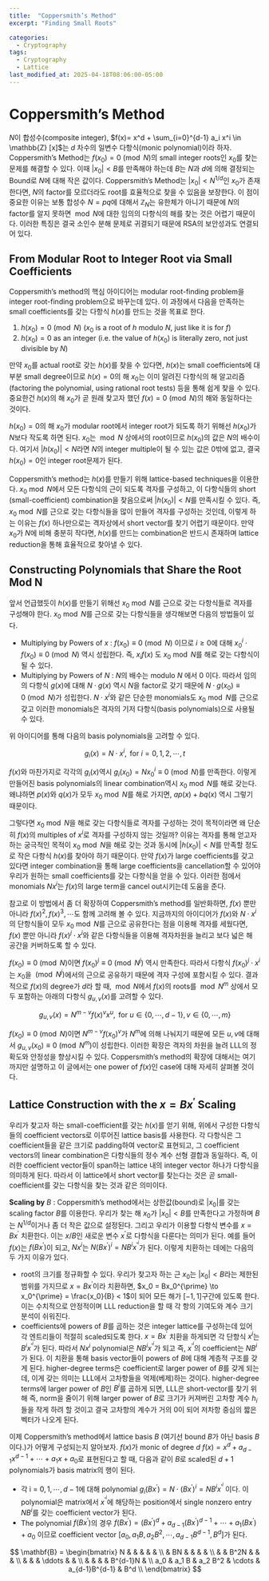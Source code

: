```yaml
---
title:  "Coppersmith’s Method"
excerpt: "Finding Small Roots"

categories:
  - Cryptography
tags:
  - Cryptography
  - Lattice
last_modified_at: 2025-04-18T08:06:00-05:00
---
```



# Coppersmith’s Method

$N$이 합성수(composite integer), $f(x)= x^d + \sum_{i=0}^{d-1} a_i x^i \in \mathbb{Z} [x]$는 $d$ 차수의 일변수 다항식(monic polynomial)이라 하자. Coppersmith’s Method는  $f(x_0) = 0 \pmod{N}$의 small integer roots인 $x_0$를 찾는 문제를 해결할 수 있다. 이때 $\vert x_0 \vert < B$를 만족해야 하는데 $B$는 $N$과 $d$에 의해 결정되는 Bound로 $N$에 대해 작은 값이다. Coppersmith’s Method는 $\vert x_0 \vert < N^{1/d}$인 $x_0$가 존재한다면, $N$의 factor를 모르더라도 root를 효율적으로 찾을 수 있음을 보장한다. 이 점이 중요한 이유는 보통 합성수 $N=pq$에 대해서 $\mathbb{Z}_N$는 유한체가 아니기 때문에 $N$의 factor를 알지 못하면 $\bmod N$에 대한 임의의 다항식의 해를 찾는 것은 어렵기 때문이다. 이러한 특징은 결국 소인수 분해 문제로 귀결되기 때문에 RSA의 보안성과도 연결되어 있다. 

## From Modular Root to Integer Root via Small Coefficients

Coppersmith’s method의 핵심 아이디어는 modular root-finding problem을 integer root-finding problem으로 바꾸는데 있다. 이 과정에서 다음을 만족하는 small coefficients를 갖는 다항식 $h(x)$를 만드는 것을 목표로 한다. 

1. $h(x_0) = 0 \pmod{N}$ ($x_0$ is a root of $h$ modulo $N$, just like it is for $f$)
2. $h(x_0) = 0$ as an integer (i.e. the value of $h(x_0)$ is literally zero, not just divisible by $N$)

만약 $x_0$를 actual root로 갖는 $h(x)$를 찾을 수 있다면, $h(x)$는 small coefficients에 대부분 small degree이므로 $h(x)=0$의 해 $x_0$는 이미 알려진 다항식의 해 알고리즘(factoring the polynomial, using rational root tests) 등을 통해 쉽게 찾을 수 있다. 중요한건 $h(x)$의 해 $x_0$가 곧 원래 찾고자 했던 $f(x) = 0 \pmod{N}$의 해와 동일하다는 것이다. 

$h(x_0)=0$의 해 $x_0$가 modular root에서 integer root가 되도록 하기 위해선 $h(x_0)$가 $N$보다 작도록 하면 된다. $x_0$는 $\bmod N$ 상에서의 root이므로 $h(x_0)$의 값은 $N$의 배수이다. 여기서 $\vert h(x_0) \vert < N$라면 $N$의 integer multiple이 될 수 있는 값은 0밖에 없고, 결국 $h(x_0) = 0$인 integer root문제가 된다. 

Coppersmith’s method는 $h(x)$를 만들기 위해 lattice-based techniques을 이용한다. $x_0 \bmod N$에서 모든 다항식의 근이 되도록 격자를 구성하고, 이 다항식들의 short (small-coefficient) combination을 찾음으로써 $\vert h(x_0) \vert < N$를 만족시킬 수 있다. 즉, $x_0 \bmod N$를 근으로 갖는 다항식들을 많이 만들어 격자를 구성하는 것인데, 이렇게 하는 이유는 $f(x)$ 하나만으로는 격자상에서 short vector를 찾기 어렵기 때문이다. 만약 $x_0$가 $N$에 비해 충분히 작다면, $h(x)$를 만드는 combination은 반드시 존재하며 lattice reduction을 통해 효율적으로 찾아낼 수 있다. 

## Constructing Polynomials that Share the Root Mod N

앞서 언급했듯이 $h(x)$를 만들기 위해선 $x_0 \bmod N$를 근으로 갖는 다항식들로 격자를 구성해야 한다. $x_0 \bmod N$를 근으로 갖는 다항식들을 생각해보면 다음의 방법들이 있다. 

- Multiplying by Powers of $x$ : $f(x_0) \equiv 0 \pmod{N}$ 이므로 $i \geq 0$에 대해 $x_0^i \cdot f(x_0) \equiv 0 \pmod{N}$ 역시 성립한다. 즉, $x_if(x)$ 도 $x_0 \bmod N$를 해로 갖는 다항식이 될 수 있다.
- Multiplying by Powers of $N$ : $N$의 배수는 modulo $N$ 에서 0 이다. 따라서 임의의 다항식 $g(x)$에 대해 $N \cdot g(x)$ 역시 $N$을 factor로 갖기 때문에 $N \cdot g(x_0) \equiv 0 \pmod{N}$가 성립한다. $N \cdot x^i$와 같은 단순한 monomials도 $x_0 \bmod N$를 근으로 갖고 이러한 monomials은 격자의 기저 다항식(basis polynomials)으로 사용될 수 있다. 

위 아이디어를 통해 다음의 basis polynomials을 고려할 수 있다. 

$$g_i(x) = N \cdot x^i, \text{ for } i = 0, 1, 2, \cdots, t$$ 

$f(x)$와 마찬가지로 각각의 $g_i(x)$역시 $g_i(x_0) = Nx_0^i \equiv 0 \pmod{N}$를 만족한다. 이렇게 만들어진 basis polynomials의 linear combination역시 $x_0 \bmod N$를 해로 갖는다. 왜냐하면 $p(x)$와 $q(x)$가 모두 $x_0 \bmod N$를 해로 가지면, $ap(x) + bq(x)$ 역시 그렇기 때문이다. 

그렇다면 $x_0 \bmod N$을 해로 갖는 다항식들로 격자를 구성하는 것이 목적이라면 왜 단순히 $f(x)$의 multiples of $x^i$로 격자를 구성하지 않는 것일까? 이유는 격자를 통해 얻고자 하는 궁극적인 목적이 $x_0 \bmod N$을 해로 갖는 것과 동시에 $\vert h(x_0) \vert < N$를 만족할 정도로 작은 다항식 $h(x)$를 찾아야 하기 때문이다. 만약 $f(x)$가 large coefficients를 갖고 있다면 integer combination을 통해 large coefficients을 cancellation할 수 있어야 우리가 원하는 small coefficients를 갖는 다항식을 얻을 수 있다. 이러한 점에서 monomials $Nx^i$는 $f(x)$의 large term을 cancel out시키는데 도움을 준다. 

참고로 이 방법에서 좀 더 확장하여 Coppersmith’s method를 일반화하면, $f(x)$ 뿐만 아니라 $f(x)^2, f(x)^3, \cdots$도 함께 고려해 볼 수 있다. 지금까지의 아이디어가 $f(x)$와 $N \cdot x^i$의 단항식들이 모두 $x_0 \bmod N$를 근으로 공유한다는 점을 이용해 격자를 세웠다면, $f(x)$ 뿐만 아니라 $f(x)^j \cdot x^i$와 같은 다항식들을 이용해 격자차원을 늘리고 보다 넓은 해 공간을 커버하도록 할 수 있다. 

$f(x_0) \equiv 0 \pmod{N}$이면 $f(x_0)^j \equiv 0 \pmod{N^j}$ 역시 만족한다. 
따라서 다항식 $f(x_0)^j \cdot x^i$는 $x_0$을 $\pmod{N^j}$에서의 근으로 공유하기 때문에 격자 구성에 포함시킬 수 있다. 
결과적으로 $f(x)$의 degree가 $d$라 할 때, $\bmod N$에서 $f(x)$의 roots를 $\bmod N^m$ 상에서 모두 포함하는 아래의 다항식 $g_{u,v}(x)$를 고려할 수 있다. 

$$g_{u, v}(x) = N^{m-v} f(x)^vx^u, \text{ for } u \in \lbrace 0, \cdots, d-1 \rbrace, v \in \lbrace 0, \cdots, m \rbrace$$

$f(x_0) \equiv 0 \pmod{N}$이면 $N^{m-v} f(x_0)^v$가 $N^m$에 의해 나눠지기 때문에 모든 $u, v$에 대해서 $g_{u,v}(x_0) \equiv 0 \pmod{N^m}$이 성립한다. 이러한 확장은 격자의 차원을 늘려 LLL의 정확도와 안정성을 향상시킬 수 있다. Coppersmith’s method의 확장에 대해서는 여기까지만 설명하고 이 글에서는 one power of $f(x)$인 case에 대해 자세히 살펴볼 것이다.  

## Lattice Construction with the $x = Bx^{\prime}$ Scaling

우리가 찾고자 하는 small-coefficient를 갖는 $h(x)$를 얻기 위해, 위에서 구성한 다항식들의 coefficient vectors로 이루어진 lattice basis를 사용한다. 각 다항식은 그 coefficient들을 같은 크기로 padding하여 vector로 표현되고, 그 coefficient vectors의 linear combination은 다항식들의 정수 계수 선형 결합과 동일하다. 즉, 이러한 coefficient vector들이 span하는 lattice 내의 integer vector 하나가 다항식을 의미하게 된다. 따라서 이 lattice에서 short vector를 찾는다는 것은 곧 small-coefficient를 갖는 다항식을 찾는 것과 같은 의미이다. 

**Scaling by** $B$ : Coppersmith’s method에서는 상한값(bound)로 $\vert x_0 \vert$를 갖는 scaling factor $B$를 이용한다. 우리가 찾는 해 $x_0$가 $\vert x_0 \vert < B$를 만족한다고 가정하며 $B$는 $N^{1/d}$이거나 좀 더 작은 값으로 설정된다. 그리고 우리가 이용할 다항식 변수를 $x=Bx^{\prime}$ 치환한다. 이는 $x/B$인 새로운 변수 $x^{\prime}$로 다항식을 다룬다는 의미가 된다. 예를 들어 $f(x)$는 $f(Bx^{\prime})$이 되고, $Nx^i$는 $N(Bx^{\prime})^i = NB^ix^{\prime^i}$가 된다. 이렇게 치환하는 데에는 다음의 두 가지 이유가 있다. 

- root의 크기를 정규화할 수 있다. 우리가 찾고자 하는 근 $x_0$는 $\vert x_0 \vert < B$라는 제한된 범위를 가지므로 $x = Bx^{\prime}$이라 치환하면, $x_0 = Bx_0^{\prime} \to x_0^{\prime} = \frac{x_0}{B} < 1$이 되어 모든 해가 $[-1, 1]$구간에 있도록 한다. 이는 수치적으로 안정적이며 LLL reduction을 할 때 각 항의 기여도와 계수 크기 분석이 쉬워진다.
- coefficients에 powers of $B$를 곱하는 것은 integer lattice를 구성하는데 있어 각 엔트리들이 적절히 scaled되도록 한다. $x=Bx^{\prime}$ 치환을 하게되면 각 단항식 $x^i$는 $B^ix^{\prime^i}$가 된다. 따라서 $Nx^i$ polynomial은 $NB^ix^{\prime^i}$가 되고 즉, $x^{\prime^i}$의 coefficient는 $NB^i$가 된다. 이 치환을 통해 basis vector들이 powers of $B$에 대해 계층적 구조를 갖게 된다. higher-degree terms은 coefficient로 larger power of $B$를 갖게 되는데, 이게 갖는 의미는 LLL에서 고차항들을 억제(베제)하는 것이다. higher-degree terms에 larger power of $B$인 $B^i$를 곱하게 되면, LLL은 short-vector를 찾기 위해 즉, norm을 줄이기 위해 larger power of $B$로 크기가 커져버린 고차항 계수 $h_i$들을 작게 하려 할 것이고 결국 고차항의 계수가 거의 0이 되어 저차항 중심의 짧은 벡터가 나오게 된다. 

이제 Coppersmith’s method에서 lattice basis $B$ (여기선 bound $B$가 아닌 basis $B$이다.)가 어떻게 구성되는지 알아보자. $f(x)$가 monic of degree $d$ $f(x) = x^d + a_{d-1}x^{d-1} + \cdots + a_1x + a_0$로 표현된다고 할 때, 다음과 같이 $B$로 scaled된 $d+1$ polynomials가 basis matrix의 행이 된다. 

- 각 i = $0, 1, \cdots, d-1$에 대해 polynomial $g_i(Bx^{\prime}) = N \cdot (Bx^{\prime})^i = NB^ix^{\prime^i}$ 이다. 이 polynomial은 matrix에서 $x^{\prime^i}$에 해당하는 position에서 single nonzero entry $NB^i$를 갖는 coefficient vector가 된다.
- The polynomial $f(Bx^{\prime})$의 경우 $f(Bx^{\prime}) = (Bx^{\prime})^d + a_{d-1}(Bx^{\prime})^{d-1} + \cdots + a_1(Bx^{\prime}) + a_0$ 이므로 coefficient vector $[a_0, a_1B, a_2B^2, \cdots, a_{d-1}B^{d-1}, B^d]$가 된다.

$$
\mathbf{B} = 
\begin{bmatrix}
N & & & & & \\
 & BN & & & & \\
 & & B^2N & & & \\
 & & & \ddots & & \\
 & & & & B^{d-1}N & \\
a_0 & a_1 B & a_2 B^2 & \cdots & a_{d-1}B^{d-1} & B^d \\ 
\end{bmatrix}
$$





